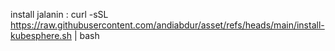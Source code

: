 install jalanin :
curl -sSL https://raw.githubusercontent.com/andiabdur/asset/refs/heads/main/install-kubesphere.sh | bash
